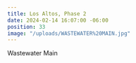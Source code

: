 ```yaml
---
title: Los Altos, Phase 2
date: 2024-02-14 16:07:00 -06:00
position: 33
image: "/uploads/WASTEWATER%20MAIN.jpg"
---
```


Wastewater Main